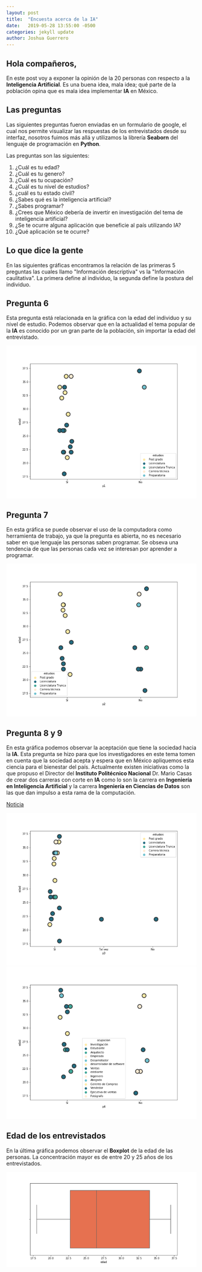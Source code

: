 ```yaml
---
layout: post
title:  "Encuesta acerca de la IA"
date:   2019-05-28 13:55:00 -0500
categories: jekyll update
author: Joshua Guerrero
---
```


## Hola compañeros,

En este post voy a exponer la opinión de la 20 personas con respecto a la **Inteligencia Artificial**. Es una buena idea, mala idea; qué parte de la población opina que es mala idea implementar __IA__ en México.

## Las preguntas

Las siguientes preguntas fueron enviadas en un formulario de google, el cual nos permite visualizar las respuestas de los entrevistados desde su interfaz, nosotros fuimos más allá y utilizamos la librería **Seaborn** del lenguaje de programación en __Python__.

Las preguntas son las siguientes:

1. ¿Cuál es tu edad?
2. ¿Cuál es tu genero?
3. ¿Cuál es tu ocupación?
4. ¿Cuál es tu nivel de estudios?
5. ¿cuál es tu estado civil?
6. ¿Sabes qué es la inteligencia artificial?
7. ¿Sabes programar?
8. ¿Crees que México debería de invertir en investigación del tema de inteligencia artificial?
9. ¿Se te ocurre alguna aplicación que beneficie al país utilizando IA?
10. ¿Qué aplicación se te ocurre?

## Lo que dice la gente

En las siguientes gráficas encontramos la relación de las primeras 5 preguntas las cuales llamo "Información descriptiva" vs la "Información caulitativa". La primera define al individuo, la segunda define la postura del individuo.

## Pregunta 6

Esta pregunta está relacionada en la gráfica con la edad del individuo y su nivel de estudio. Podemos observar que en la actualidad el tema popular de la __IA__ es conocido por un gran parte de la población, sin importar la edad del entrevistado.

![¿Sabes qué es la inteligencia artificial?](https://github.com/CICJoshua/poperagnarok/blob/master/Images/unidad3/p1.png?raw=true)

## Pregunta 7

En esta gráfica se puede observar el uso de la computadora como herramienta de trabajo, ya que la pregunta es abierta, no es necesario saber en que lenguaje las personas saben programar. Se obseva una tendencia de que las personas cada vez se interesan por aprender a programar.

![¿Sabes programar?](https://github.com/CICJoshua/poperagnarok/blob/master/Images/unidad3/p2.png?raw=true)

## Pregunta 8 y 9

En esta gráfica podemos observar la aceptación que tiene la sociedad hacia la __IA__. Esta pregunta se hizo para que los investigadores en este tema tomen en cuenta que la sociedad acepta y espera que en México apliquemos esta ciencia para el bienestar del país. Actualmente existen iniciativas como la que propuso el Director del __Instituto Politécnico Nacional__ Dr. Mario Casas de crear dos carreras con corte en __IA__ como lo son la carrera en **Ingeniería en Inteligencia Artificial** y la carrera **Ingeniería en Ciencias de Datos** son las que dan impulso a esta rama de la computación.

[Noticia](https://www.jornada.com.mx/ultimas/2019/05/19/tendra-ipn-nueva-escuela-superior-en-palenque-5469.html)

![¿Crees que México debería de invertir en investigación del tema de inteligencia artificial?](https://github.com/CICJoshua/poperagnarok/blob/master/Images/unidad3/p3.png?raw=true)
![¿Se te ocurre alguna aplicación que beneficie al país utilizando IA?](https://github.com/CICJoshua/poperagnarok/blob/master/Images/unidad3/p4.png?raw=true)

## Edad de los entrevistados

En la última gráfica podemos observar el __Boxplot__ de la edad de las personas. La concentración mayor es de entre 20 y 25 años de los entrevistados.

![Edad de los entrevistados](https://github.com/CICJoshua/poperagnarok/blob/master/Images/unidad3/p5.png?raw=true)
